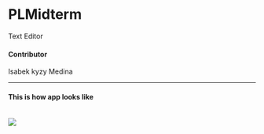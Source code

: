 # PLMidterm

Text Editor 

<h4>Contributor</h4>
<p>Isabek kyzy Medina</p>

<hr>

<h4>This is how app looks like</h4>
<br>

<img src="https://avatars.mds.yandex.net/get-images-cbir/4488919/igUCs1lqc6cmfJldMwDmpA6115/ocr">
